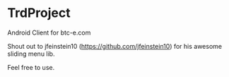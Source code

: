 TrdProject
==========


Android Client for btc-e.com

Shout out to jfeinstein10 (https://github.com/jfeinstein10) for his awesome sliding menu lib.

Feel free to use.
